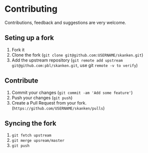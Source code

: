 # Contributing

Contributions, feedback and suggestions are very welcome.

## Seting up a fork

1. Fork it
2. Clone the fork (`git clone git@github.com:USERNAME/skanken.git`)
3. Add the upstream repository (`git remote add upstream git@github.com:pbl/skanken.git`, use git `remote -v to verify`)

## Contribute

1. Commit your changes (`git commit -am 'Add some feature'`)
2. Push your changes (`git push`)
3. Create a Pull Request from your fork. (`https://github.com/USERNAME/skanken/pulls`)

## Syncing the fork

1. `git fetch upstream`
2. `git merge upsream/master`
3. `git push`
